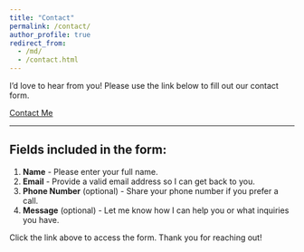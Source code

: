 ```yaml
---
title: "Contact"
permalink: /contact/
author_profile: true
redirect_from: 
  - /md/
  - /contact.html
---
```


I’d love to hear from you! Please use the link below to fill out our contact form.

[Contact Me](https://docs.google.com/forms/d/e/1FAIpQLSeuxdm_p2tJdbbpTTlqpCPGiDnFA1w4DZiS3_BtbDNsdbkYuw/viewform?usp=sharing)

---

## Fields included in the form:
1. **Name** - Please enter your full name.
2. **Email** - Provide a valid email address so I can get back to you.
3. **Phone Number** (optional) - Share your phone number if you prefer a call.
4. **Message** (optional) - Let me know how I can help you or what inquiries you have.

Click the link above to access the form. Thank you for reaching out!
